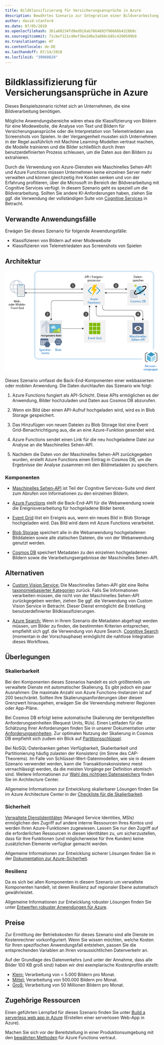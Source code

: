 ```yaml
---
title: Bildklassifizierung für Versicherungsansprüche in Azure
description: Bewährtes Szenario zur Integration einer Bildverarbeitung in Ihre Azure-Anwendungen.
author: david-stanford
ms.date: 07/05/2018
ms.openlocfilehash: 361a88234fd9ed918ab7664893f86666b4328b8c
ms.sourcegitcommit: 71cbef121c40ef36e2d6e3a088cb85c4260599b9
ms.translationtype: HT
ms.contentlocale: de-DE
ms.lasthandoff: 07/14/2018
ms.locfileid: "39060828"
---
```

# <a name="image-classification-for-insurance-claims-on-azure"></a>Bildklassifizierung für Versicherungsansprüche in Azure

Dieses Beispielszenario richtet sich an Unternehmen, die eine Bildverarbeitung benötigen.

Mögliche Anwendungsbereiche wären etwa die Klassifizierung von Bildern für eine Modewebsite, die Analyse von Text und Bildern für Versicherungsansprüche oder die Interpretation von Telemetriedaten aus Screenshots von Spielen. In der Vergangenheit mussten sich Unternehmen in der Regel ausführlich mit Machine Learning-Modellen vertraut machen, die Modelle trainieren und die Bilder schließlich durch ihren benutzerdefinierten Prozess schleusen, um die Daten aus den Bildern zu extrahieren.

Durch die Verwendung von Azure-Diensten wie Maschinelles Sehen-API und Azure Functions müssen Unternehmen keine einzelnen Server mehr verwalten und können gleichzeitig ihre Kosten senken und von der Erfahrung profitieren, über die Microsoft im Bereich der Bildverarbeitung mit Cognitive Services verfügt. In diesem Szenario geht es speziell um die Bildverarbeitung. Sollten Sie andere KI-Anforderungen haben, ziehen Sie ggf. die Verwendung der vollständigen Suite von [Cognitive Services][cognitive-docs] in Betracht.

## <a name="related-use-cases"></a>Verwandte Anwendungsfälle

Erwägen Sie dieses Szenario für folgende Anwendungsfälle:

* Klassifizieren von Bildern auf einer Modewebsite
* Klassifizieren von Telemetriedaten aus Screenshots von Spielen

## <a name="architecture"></a>Architektur

![Architektur für intelligente Apps: maschinelles Sehen][architecture-computer-vision]

Dieses Szenario umfasst die Back-End-Komponenten einer webbasierten oder mobilen Anwendung. Die Daten durchlaufen das Szenario wie folgt:

1. Azure Functions fungiert als API-Schicht. Diese APIs ermöglichen es der Anwendung, Bilder hochzuladen und Daten aus Cosmos DB abzurufen.

2. Wenn ein Bild über einen API-Aufruf hochgeladen wird, wird es in Blob Storage gespeichert.

3. Das Hinzufügen von neuen Dateien zu Blob Storage löst eine Event Grid-Benachrichtigung aus, die an eine Azure-Funktion gesendet wird.

4. Azure Functions sendet einen Link für die neu hochgeladene Datei zur Analyse an die Maschinelles Sehen-API.

5. Nachdem die Daten von der Maschinelles Sehen-API zurückgegeben wurden, erstellt Azure Functions einen Eintrag in Cosmos DB, um die Ergebnisse der Analyse zusammen mit den Bildmetadaten zu speichern.

### <a name="components"></a>Komponenten

* [Maschinelles Sehen-API][computer-vision-docs] ist Teil der Cognitive Services-Suite und dient zum Abrufen von Informationen zu den einzelnen Bildern.

* [Azure Functions][functions-docs] stellt die Back-End-API für die Webanwendung sowie die Ereignisverarbeitung für hochgeladene Bilder bereit.

* [Event Grid][eventgrid-docs] löst ein Ereignis aus, wenn ein neues Bild in Blob Storage hochgeladen wird. Das Bild wird dann mit Azure Functions verarbeitet.

* [Blob Storage][storage-docs] speichert alle in die Webanwendung hochgeladenen Bilddateien sowie alle statischen Dateien, die von der Webanwendung genutzt werden.

* [Cosmos DB][cosmos-docs] speichert Metadaten zu den einzelnen hochgeladenen Bildern sowie die Verarbeitungsergebnisse der Maschinelles Sehen-API.

## <a name="alternatives"></a>Alternativen

* [Custom Vision Service:][custom-vision-docs] Die Maschinelles Sehen-API gibt eine Reihe [taxonomiebasierter Kategorien][cv-categories] zurück. Falls Sie Informationen verarbeiten müssen, die nicht von der Maschinelles Sehen-API zurückgegeben werden, ziehen Sie ggf. die Verwendung von Custom Vision Service in Betracht. Dieser Dienst ermöglicht die Erstellung benutzerdefinierter Bildklassifizierungen.

* [Azure Search:][azure-search-docs] Wenn in Ihrem Szenario die Metadaten abgefragt werden müssen, um Bilder zu finden, die bestimmten Kriterien entsprechen, empfiehlt sich ggf. die Verwendung von Azure Search. [Cognitive Search][cognitive-search] (momentan in der Vorschauphase) ermöglicht die nahtlose Integration dieses Workflows.

## <a name="considerations"></a>Überlegungen

### <a name="scalability"></a>Skalierbarkeit

Bei den Komponenten dieses Szenarios handelt es sich größtenteils um verwaltete Dienste mit automatischer Skalierung. Es gibt jedoch ein paar Ausnahmen: Die maximale Anzahl von Azure Functions-Instanzen ist auf 200 beschränkt. Sollten Ihre Skalierungsanforderungen über diesen Grenzwert hinausgehen, erwägen Sie die Verwendung mehrerer Regionen oder App-Pläne.

Bei Cosmos DB erfolgt keine automatische Skalierung der bereitgestellten Anforderungseinheiten (Request Units, RUs).  Einen Leitfaden für die Schätzung Ihrer Anforderungen finden Sie in unserer Dokumentation unter [Anforderungseinheiten][request-units]. Zur optimalen Nutzung der Skalierung in Cosmos DB empfiehlt sich zudem ein Blick auf [Partitionsschlüssel][partition-key].

Bei NoSQL-Datenbanken gehen Verfügbarkeit, Skalierbarkeit und Partitionierung häufig zulasten der Konsistenz (im Sinne des CAP-Theorems).  Im Falle von Schlüssel-Wert-Datenmodellen, wie sie in diesem Szenario verwendet werden, kann die Transaktionskonsistenz meist vernachlässigt werden, da die meisten Vorgänge per Definition atomisch sind. Weitere Informationen zur [Wahl des richtigen Datenspeichers](../../guide/technology-choices/data-store-overview.md) finden Sie im Architecture Center.

Allgemeine Informationen zur Entwicklung skalierbarer Lösungen finden Sie im Azure Architecture Center in der [Checkliste für die Skalierbarkeit][scalability].

### <a name="security"></a>Sicherheit

[Verwaltete Dienstidentitäten][msi] (Managed Service Identities, MSIs) ermöglichen den Zugriff auf andere interne Ressourcen Ihres Kontos und werden Ihren Azure-Funktionen zugewiesen. Lassen Sie nur den Zugriff auf die erforderlichen Ressourcen in diesen Identitäten zu, um sicherzustellen, dass für Ihre Funktionen (und möglicherweise für Ihre Kunden) keine zusätzlichen Elemente verfügbar gemacht werden.  

Allgemeine Informationen zur Entwicklung sicherer Lösungen finden Sie in der [Dokumentation zur Azure-Sicherheit][security].

### <a name="resiliency"></a>Resilienz

Da es sich bei allen Komponenten in diesem Szenario um verwaltete Komponenten handelt, ist deren Resilienz auf regionaler Ebene automatisch gewährleistet.

Allgemeine Informationen zur Entwicklung robuster Lösungen finden Sie unter [Entwerfen robuster Anwendungen für Azure][resiliency].

## <a name="pricing"></a>Preise

Zur Ermittlung der Betriebskosten für dieses Szenario sind alle Dienste im Kostenrechner vorkonfiguriert. Wenn Sie wissen möchten, welche Kosten für Ihren spezifischen Anwendungsfall entstehen, passen Sie die entsprechenden Variablen an Ihren voraussichtlichen Datenverkehr an.

Auf der Grundlage des Datenverkehrs (und unter der Annahme, dass alle Bilder 100 KB groß sind) haben wir drei exemplarische Kostenprofile erstellt:

* [Klein:][pricing] Verarbeitung von &lt; 5.000 Bildern pro Monat.
* [Mittel:][medium-pricing] Verarbeitung von 500.000 Bildern pro Monat.
* [Groß:][large-pricing] Verarbeitung von 50 Millionen Bildern pro Monat.

## <a name="related-resources"></a>Zugehörige Ressourcen

Einen geführten Lernpfad für dieses Szenario finden Sie unter [Build a serverless web app in Azure][serverless] (Erstellen einer serverlosen Web-App in Azure).  

Machen Sie sich vor der Bereitstellung in einer Produktionsumgebung mit den [bewährten Methoden][functions-best-practices] für Azure Functions vertraut.

<!-- links -->
[pricing]: https://azure.com/e/f9b59d238b43423683db73f4a31dc380
[medium-pricing]: https://azure.com/e/7c7fc474db344b87aae93bc29ae27108
[large-pricing]: https://azure.com/e/cbadbca30f8640d6a061f8457a74ba7d
[functions-docs]: /azure/azure-functions/
[computer-vision-docs]: /azure/cognitive-services/computer-vision/home
[storage-docs]: /azure/storage/
[azure-search-docs]: /azure/search/
[cognitive-search]: /azure/search/cognitive-search-concept-intro
[architecture-computer-vision]: ./media/architecture-computer-vision.png
[serverless]: /azure/functions/tutorial-static-website-serverless-api-with-database
[cosmos-docs]: /azure/cosmos-db/
[eventgrid-docs]: /azure/event-grid/
[cognitive-docs]: /azure/#pivot=products&panel=ai
[custom-vision-docs]: /azure/cognitive-services/Custom-Vision-Service/home
[cv-categories]: /azure/cognitive-services/computer-vision/home#the-86-category-concept
[resiliency]: /azure/architecture/resiliency/
[security]: /azure/security/
[scalability]: /azure/architecture/checklist/scalability
[functions-best-practices]: /azure/azure-functions/functions-best-practices
[msi]: /azure/app-service/app-service-managed-service-identity
[request-units]: /azure/cosmos-db/request-units
[partition-key]: /azure/cosmos-db/partition-data